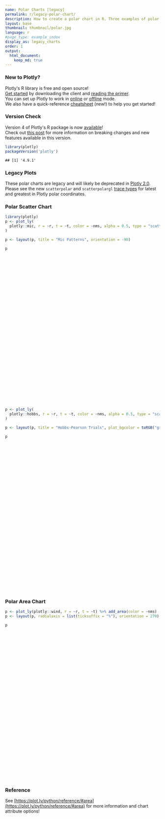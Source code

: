 ```yaml
---
name: Polar Charts [legacy]
permalink: r/legacy-polar-chart/
description: How to create a polar chart in R. Three examples of polar line, polar scatter, and polar area chart.
layout: base
thumbnail: thumbnail/polar.jpg
language: r
#page_type: example_index
display_as: legacy_charts
order: 1
output:
  html_document:
    keep_md: true
---
```




### New to Plotly?

Plotly's R library is free and open source!<br>
[Get started](https://plot.ly/r/getting-started/) by downloading the client and [reading the primer](https://plot.ly/r/getting-started/).<br>
You can set up Plotly to work in [online](https://plot.ly/r/getting-started/#hosting-graphs-in-your-online-plotly-account) or [offline](https://plot.ly/r/offline/) mode.<br>
We also have a quick-reference [cheatsheet](https://images.plot.ly/plotly-documentation/images/r_cheat_sheet.pdf) (new!) to help you get started!

### Version Check

Version 4 of Plotly's R package is now [available](https://plot.ly/r/getting-started/#installation)!<br>
Check out [this post](http://moderndata.plot.ly/upgrading-to-plotly-4-0-and-above/) for more information on breaking changes and new features available in this version.

```r
library(plotly)
packageVersion('plotly')
```

```
## [1] '4.9.1'
```


### Legacy Plots

These polar charts are legacy and will likely be deprecated in [Plotly 2.0](https://github.com/plotly/plotly.js/issues/420). Please see the new `scatterpolar` and `scatterpolargl` [trace types](https://plot.ly/r/polar-chart/) for latest and greatest in Plotly polar coordinates.

### Polar Scatter Chart


```r
library(plotly)
p <- plot_ly(
  plotly::mic, r = ~r, t = ~t, color = ~nms, alpha = 0.5, type = "scatter"
)

p <- layout(p, title = "Mic Patterns", orientation = -90)

p
```

<div id="htmlwidget-90a3c0441ba0f4038c8b" style="width:672px;height:480px;" class="plotly html-widget"></div>
<script type="application/json" data-for="htmlwidget-90a3c0441ba0f4038c8b">{"x":{"visdat":{"18c431033518":["function () ","plotlyVisDat"]},"cur_data":"18c431033518","attrs":{"18c431033518":{"r":{},"t":{},"color":{},"alpha":0.5,"alpha_stroke":1,"sizes":[10,100],"spans":[1,20],"type":"scatter"}},"layout":{"margin":{"b":40,"l":60,"t":25,"r":10},"title":"Mic Patterns","orientation":-90,"xaxis":{"domain":[0,1],"automargin":true},"yaxis":{"domain":[0,1],"automargin":true},"hovermode":"closest","showlegend":true},"source":"A","config":{"showSendToCloud":false},"data":[{"r":[1,0.997,0.989,0.976,0.957,0.933,0.905,0.872,0.835,0.794,0.75,0.703,0.655,0.604,0.552,0.5,0.448,0.396,0.345,0.297,0.25,0.206,0.165,0.128,0.095,0.067,0.043,0.024,0.011,0.003,0,0.003,0.011,0.024,0.043,0.067,0.095,0.128,0.165,0.206,0.25,0.297,0.345,0.396,0.448,0.5,0.552,0.604,0.655,0.703,0.75,0.794,0.835,0.872,0.905,0.933,0.957,0.976,0.989,0.997,1],"t":[0,6,12,18,24,30,36,42,48,54,60,66,72,78,84,90,96,102,108,114,120,126,132,138,144,150,156,162,168,174,180,186,192,198,204,210,216,222,228,234,240,246,252,258,264,270,276,282,288,294,300,306,312,318,324,330,336,342,348,354,360],"type":"scatter","mode":"markers","name":"Cardioid","marker":{"color":"rgba(102,194,165,0.5)","line":{"color":"rgba(102,194,165,1)"}},"textfont":{"color":"rgba(102,194,165,0.5)"},"error_y":{"color":"rgba(102,194,165,0.5)"},"error_x":{"color":"rgba(102,194,165,0.5)"},"line":{"color":"rgba(102,194,165,0.5)"},"xaxis":"x","yaxis":"y","frame":null},{"r":[1,0.995,0.978,0.951,0.914,0.866,0.809,0.743,0.669,0.588,0.5,0.407,0.309,0.208,0.105,0,0.105,0.208,0.309,0.407,0.5,0.588,0.669,0.743,0.809,0.866,0.914,0.951,0.978,0.995,1,0.995,0.978,0.951,0.914,0.866,0.809,0.743,0.669,0.588,0.5,0.407,0.309,0.208,0.105,0,0.105,0.208,0.309,0.407,0.5,0.588,0.669,0.743,0.809,0.866,0.914,0.951,0.978,0.995,1],"t":[0,6,12,18,24,30,36,42,48,54,60,66,72,78,84,90,96,102,108,114,120,126,132,138,144,150,156,162,168,174,180,186,192,198,204,210,216,222,228,234,240,246,252,258,264,270,276,282,288,294,300,306,312,318,324,330,336,342,348,354,360],"type":"scatter","mode":"markers","name":"Figure8","marker":{"color":"rgba(252,141,98,0.5)","line":{"color":"rgba(252,141,98,1)"}},"textfont":{"color":"rgba(252,141,98,0.5)"},"error_y":{"color":"rgba(252,141,98,0.5)"},"error_x":{"color":"rgba(252,141,98,0.5)"},"line":{"color":"rgba(252,141,98,0.5)"},"xaxis":"x","yaxis":"y","frame":null},{"r":[1,0.996,0.984,0.963,0.935,0.9,0.857,0.807,0.752,0.691,0.625,0.555,0.482,0.406,0.328,0.25,0.172,0.094,0.018,0.055,0.125,0.191,0.252,0.307,0.357,0.4,0.435,0.463,0.484,0.496,0.5,0.496,0.484,0.463,0.435,0.4,0.357,0.307,0.252,0.191,0.125,0.055,0.018,0.094,0.172,0.25,0.328,0.406,0.482,0.555,0.625,0.691,0.752,0.807,0.857,0.9,0.935,0.963,0.984,0.996,1],"t":[0,6,12,18,24,30,36,42,48,54,60,66,72,78,84,90,96,102,108,114,120,126,132,138,144,150,156,162,168,174,180,186,192,198,204,210,216,222,228,234,240,246,252,258,264,270,276,282,288,294,300,306,312,318,324,330,336,342,348,354,360],"type":"scatter","mode":"markers","name":"Hypercardioid","marker":{"color":"rgba(141,160,203,0.5)","line":{"color":"rgba(141,160,203,1)"}},"textfont":{"color":"rgba(141,160,203,0.5)"},"error_y":{"color":"rgba(141,160,203,0.5)"},"error_x":{"color":"rgba(141,160,203,0.5)"},"line":{"color":"rgba(141,160,203,0.5)"},"xaxis":"x","yaxis":"y","frame":null},{"r":[1,0.998,0.993,0.985,0.974,0.96,0.943,0.923,0.901,0.876,0.85,0.822,0.793,0.762,0.731,0.7,0.669,0.638,0.607,0.578,0.55,0.524,0.499,0.477,0.457,0.44,0.426,0.415,0.407,0.402,0.4,0.402,0.407,0.415,0.426,0.44,0.457,0.477,0.499,0.524,0.55,0.578,0.607,0.638,0.669,0.7,0.731,0.762,0.793,0.822,0.85,0.876,0.901,0.923,0.943,0.96,0.974,0.985,0.993,0.998,1],"t":[0,6,12,18,24,30,36,42,48,54,60,66,72,78,84,90,96,102,108,114,120,126,132,138,144,150,156,162,168,174,180,186,192,198,204,210,216,222,228,234,240,246,252,258,264,270,276,282,288,294,300,306,312,318,324,330,336,342,348,354,360],"type":"scatter","mode":"markers","name":"Subcardioid","marker":{"color":"rgba(231,138,195,0.5)","line":{"color":"rgba(231,138,195,1)"}},"textfont":{"color":"rgba(231,138,195,0.5)"},"error_y":{"color":"rgba(231,138,195,0.5)"},"error_x":{"color":"rgba(231,138,195,0.5)"},"line":{"color":"rgba(231,138,195,0.5)"},"xaxis":"x","yaxis":"y","frame":null},{"r":[1,0.997,0.986,0.969,0.946,0.916,0.88,0.838,0.792,0.74,0.685,0.626,0.565,0.501,0.436,0.37,0.304,0.239,0.175,0.114,0.055,0,0.052,0.098,0.14,0.176,0.206,0.229,0.246,0.257,0.26,0.257,0.246,0.229,0.206,0.176,0.14,0.098,0.052,0,0.055,0.114,0.175,0.239,0.304,0.37,0.436,0.501,0.565,0.626,0.685,0.74,0.792,0.838,0.88,0.916,0.946,0.969,0.986,0.997,1],"t":[0,6,12,18,24,30,36,42,48,54,60,66,72,78,84,90,96,102,108,114,120,126,132,138,144,150,156,162,168,174,180,186,192,198,204,210,216,222,228,234,240,246,252,258,264,270,276,282,288,294,300,306,312,318,324,330,336,342,348,354,360],"type":"scatter","mode":"markers","name":"Supercardioid","marker":{"color":"rgba(166,216,84,0.5)","line":{"color":"rgba(166,216,84,1)"}},"textfont":{"color":"rgba(166,216,84,0.5)"},"error_y":{"color":"rgba(166,216,84,0.5)"},"error_x":{"color":"rgba(166,216,84,0.5)"},"line":{"color":"rgba(166,216,84,0.5)"},"xaxis":"x","yaxis":"y","frame":null}],"highlight":{"on":"plotly_click","persistent":false,"dynamic":false,"selectize":false,"opacityDim":0.2,"selected":{"opacity":1},"debounce":0},"shinyEvents":["plotly_hover","plotly_click","plotly_selected","plotly_relayout","plotly_brushed","plotly_brushing","plotly_clickannotation","plotly_doubleclick","plotly_deselect","plotly_afterplot","plotly_sunburstclick"],"base_url":"https://plot.ly"},"evals":[],"jsHooks":[]}</script>


```r
p <- plot_ly(
  plotly::hobbs, r = ~r, t = ~t, color = ~nms, alpha = 0.5, type = "scatter"
)

p <- layout(p, title = "Hobbs-Pearson Trials", plot_bgcolor = toRGB("grey90"))

p
```

<div id="htmlwidget-d055c0f3a931a87a438b" style="width:672px;height:480px;" class="plotly html-widget"></div>
<script type="application/json" data-for="htmlwidget-d055c0f3a931a87a438b">{"x":{"visdat":{"18c4be439a0":["function () ","plotlyVisDat"]},"cur_data":"18c4be439a0","attrs":{"18c4be439a0":{"r":{},"t":{},"color":{},"alpha":0.5,"alpha_stroke":1,"sizes":[10,100],"spans":[1,20],"type":"scatter"}},"layout":{"margin":{"b":40,"l":60,"t":25,"r":10},"title":"Hobbs-Pearson Trials","plot_bgcolor":"rgba(229,229,229,1)","xaxis":{"domain":[0,1],"automargin":true},"yaxis":{"domain":[0,1],"automargin":true},"hovermode":"closest","showlegend":true},"source":"A","config":{"showSendToCloud":false},"data":[{"r":[6.80498578527,3.38959601061,5.38147211075,8.05954021942,5.31822922787,2.98509993563,1.96658700238,6.76926540821,4.07340189872,6.50437182527,7.556369819,4.04745609407,7.38666249607,5.41362473698,7.47071653116,7.98211021694,4.73781408009,4.20645304293,5.47860480459,4.8245202807,5.5996006099,6.86679521708,3.08567136626,7.77181094323,3.6877944351,5.36035668519,5.1404467393,6.04544568093,6.83392094019,3.62076946254,3.9894305834,5.3118244995,4.60821348028,6.64058471615,3.05518885448,7.49256416375,5.48507817779,3.89779499662,5.97624511403,5.44706156091,5.37703411681,4.69080578773,4.71164049118,3.62991932939,5.95766807637,5.35712128439,3.84923528282,6.25050713632,7.12224335715,3.39940423384,3.51055667227,4.10099760366,4.0963821002,6.23358307481,3.93948852677,3.9254450774,6.11813250146,3.94045034629,7.58301557326,3.51320214534],"t":[-30.3529443619,-25.6114598545,-12.4252274527,13.9613805187,-4.95093284067,-25.6922741909,12.4687641616,-4.91376410703,-10.9673802876,30.8141940549,2.47495943114,17.9755437524,0.771130593362,6.13748848563,-14.451963574,28.1845341129,12.538680066,-8.98323033713,5.23128516476,-64.4890025358,11.3574866818,3.45407479151,13.9243466131,-25.3640020468,-16.818006386,-10.2600510306,-13.2121341256,2.5793388653,8.71757496585,-10.6754987192,-2.92636601252,25.1958807548,40.5903293216,-9.12143363019,-24.2973623813,-3.17694450569,10.8504984192,-31.3320597474,4.84956746221,15.0482769541,3.29510469926,-6.19709187313,-8.77857413578,29.5491741194,-5.13744879288,23.0268604879,-6.63481657837,2.75501499186,21.7332501137,-24.8169949601,-7.83054706253,28.3257962102,12.3009774678,-21.56315724,-19.3355162838,26.1464431708,-1.70607120268,16.071723695,2.05326630285,-5.09791161233],"type":"scatter","mode":"markers","name":"Trial 1","marker":{"color":"rgba(102,194,165,0.5)","line":{"color":"rgba(102,194,165,1)"}},"textfont":{"color":"rgba(102,194,165,0.5)"},"error_y":{"color":"rgba(102,194,165,0.5)"},"error_x":{"color":"rgba(102,194,165,0.5)"},"line":{"color":"rgba(102,194,165,0.5)"},"xaxis":"x","yaxis":"y","frame":null},{"r":[3.48804392301,2.91847857636,4.20182735997,8.22732460685,4.77669042724,3.04191230311,4.78994771908,5.66388078036,3.85826239317,8.26021288114,6.86862448643,5.74019759967,6.59497928246,5.69270377821,5.33791657446,9.28360418518,5.76459089314,4.02886455205,5.66234474837,0.422837231101,6.20126646393,6.43926538132,5.09675851306,4.63208190873,3.42184613631,4.36940470335,4.02833441941,5.80576719754,6.84818992143,3.80929551278,4.38526818383,6.98332684555,7.39627318603,5.21512500314,3.08614877924,6.33539449149,6.09041471406,2.4480560069,5.94278402031,6.37312988559,5.45420534118,4.39333761656,4.20594467998,6.15554228796,5.11908717116,6.86986083083,4.10459986058,5.95434812558,8.09233287715,2.96176970545,3.97401218758,6.37338412891,5.41540914318,3.87689091998,3.26144694742,6.1458085297,5.50245198719,5.57155329531,6.85304926109,4.14035507494],"t":[14.8066257809,79.0063403726,49.0220655413,49.699083136,54.1374910829,86.4193210205,96.9523919357,41.4634882636,67.1376916934,68.0610394397,42.6819303227,76.3986566081,42.1947934722,59.5778889746,27.5108667993,60.7534448323,68.3708327991,65.7480281495,58.5330083721,-176.744106458,61.17401858,47.451508589,84.4266531858,12.4793465505,72.4808027618,50.5788317578,51.5602282402,52.4378561813,51.5868279921,73.8729447773,70.2170569279,70.7142991543,82.2343944264,38.935390447,84.7093666702,38.1658284365,61.7040536538,70.1969562924,54.4542925901,64.3348949686,58.2738931466,60.4998223904,59.155232539,83.8656184676,47.8734098973,69.2826015659,71.1899104287,51.048396463,59.4275824152,78.5987369617,75.7558645152,79.9704837232,73.8937802463,31.7334111317,68.084751177,80.4110799786,48.9242507089,76.6502557554,42.1828643629,76.0333358945],"type":"scatter","mode":"markers","name":"Trial 2","marker":{"color":"rgba(252,141,98,0.5)","line":{"color":"rgba(252,141,98,1)"}},"textfont":{"color":"rgba(252,141,98,0.5)"},"error_y":{"color":"rgba(252,141,98,0.5)"},"error_x":{"color":"rgba(252,141,98,0.5)"},"line":{"color":"rgba(252,141,98,0.5)"},"xaxis":"x","yaxis":"y","frame":null},{"r":[1.85587083503,5.28696206204,3.88601339194,6.282863313,4.45341484774,5.68800805076,7.33086428261,3.82566059479,4.98960417696,7.89743146977,4.65669311302,6.66715369631,4.43100628714,5.34611325338,2.47994569588,8.11347734853,6.08131168231,4.96821689621,5.24445392063,5.42220788417,5.79277461602,4.78758059223,6.78431863718,1.10893690948,5.13891110524,4.04292965729,4.02289202968,4.82842879131,5.41737837431,5.37863521067,5.42109717546,7.12056197886,8.3493085399,3.41048558832,5.62837847088,3.91493697614,5.76394026236,4.7643741068,5.0762362679,6.1655581832,5.10557651628,4.76103637693,4.59624954094,7.50418841135,4.10703141792,6.92042229938,5.34912894956,4.79806571939,7.0232515323,5.28368096546,5.56907115243,7.38379490845,6.26923321044,2.65652964501,4.8439843388,7.24799236156,4.37295939441,6.57098108136,4.60247924389,5.67005205083],"t":[151.294255181,147.188025028,125.282157112,87.0672979717,119.627898357,147.740824147,139.564598145,101.391497102,134.56018428,104.024444705,89.3931429448,123.1940314,91.4743405152,113.332373614,96.1499255673,93.2807345226,118.215565226,132.322937378,112.941186391,-179.746233138,110.303513559,97.7508361661,131.608089257,115.496919231,140.58118216,123.396662119,128.342009045,107.608810398,97.9046897875,137.128447975,130.431244912,112.227084481,118.630202246,106.05822559,146.908109706,90.2773495582,111.505282363,151.089742536,107.721394157,111.300854997,114.680277936,126.569379493,128.218952233,125.354857195,112.418068253,111.797355679,133.418052258,105.184116842,97.2310361206,146.668036804,136.239315201,121.791844193,123.911327971,129.86224497,141.34395085,123.270967749,108.458821723,124.412377056,89.0271107387,134.876701145],"type":"scatter","mode":"markers","name":"Trial 3","marker":{"color":"rgba(141,160,203,0.5)","line":{"color":"rgba(141,160,203,1)"}},"textfont":{"color":"rgba(141,160,203,0.5)"},"error_y":{"color":"rgba(141,160,203,0.5)"},"error_x":{"color":"rgba(141,160,203,0.5)"},"line":{"color":"rgba(141,160,203,0.5)"},"xaxis":"x","yaxis":"y","frame":null},{"r":[5.37247092432,7.09635557204,4.8838239032,2.92013544124,4.72396304568,7.42369395093,8.0909460754,3.30684459137,6.05082848252,5.53023207444,2.47230695264,6.27567053686,2.61589617379,4.65353994458,3.33544001388,4.79588360487,5.47271134648,5.88193049095,4.57158707205,9.0398611698,4.6429075999,3.1727677358,7.04424813882,4.46633651411,6.5573302898,4.82084943725,5.13191551521,3.97001223705,3.40632381283,6.476722964,6.01921850933,5.66450153495,7.15875852255,3.60071266167,7.32412716876,2.55294615625,4.72713386039,6.97175520718,4.07657836107,4.94622340701,4.64215544904,5.36057486441,5.39171906736,7.0725243051,4.10111157028,5.48573262102,6.19253528611,3.76871139184,4.29031138976,7.06019536969,6.53969184418,6.67974440649,6.0608253587,4.78657404093,6.41668652967,6.70328133339,3.88884781048,6.30859108119,2.4370447709,6.5081863479],"t":[-140.203327641,-168.084245433,-166.285141329,138.248866753,-174.424386436,-169.960482759,176.991822687,-169.901416249,-172.641581594,142.951668814,172.415746367,168.519359196,177.822053694,172.855190349,-146.014521701,128.177293024,169.167072781,-173.588573789,173.726992705,-151.206104772,166.260477163,172.507566082,173.949183904,-131.806840938,-170.635273831,-168.577085483,-166.765503421,176.070487348,162.297501498,-174.055746313,-178.060929857,156.47126885,155.239142145,-163.000526394,-170.116713265,-170.639272487,167.383143694,-163.098817056,172.880737006,163.386007682,176.182541977,-174.579680174,-172.335844882,165.338025694,-172.525664261,157.542877739,-175.881511093,175.427643994,142.069674723,-168.340734019,-175.805831123,163.063745419,171.720974997,-151.403904569,-168.27136909,165.045327878,-177.315336665,170.042412897,173.59919661,-177.250656746],"type":"scatter","mode":"markers","name":"Trial 4","marker":{"color":"rgba(231,138,195,0.5)","line":{"color":"rgba(231,138,195,1)"}},"textfont":{"color":"rgba(231,138,195,0.5)"},"error_y":{"color":"rgba(231,138,195,0.5)"},"error_x":{"color":"rgba(231,138,195,0.5)"},"line":{"color":"rgba(231,138,195,0.5)"},"xaxis":"x","yaxis":"y","frame":null},{"r":[7.93755787138,7.30274649152,5.92930222144,2.40717871317,5.27092188706,7.40059612754,6.81082033836,4.96775903442,6.19022937045,2.15851865795,4.00412589387,4.77661732163,4.23225045181,4.30765487269,6.20027517286,0.727513848534,4.37800680381,6.00496493944,4.34193170292,10.2379829353,3.8021588887,3.96928117014,5.75898014247,7.67417906914,6.69995353301,5.73431038813,6.0442759153,4.31294306609,3.37754528241,6.36766672727,5.73724418155,3.39635147199,4.21646748139,5.46488501672,7.31113557753,4.74540076936,3.91646853189,7.60297299033,4.12520482944,3.67679494965,4.55123578852,5.60696053152,5.79484425749,5.03052815569,5.10958624099,3.40544020796,6.02630612539,4.22110926364,1.90978293658,7.25466939392,6.26887587203,4.56258056659,4.91805796544,6.83656096253,6.78648654914,4.75101433449,4.71992634764,4.92780521518,4.05919058739,6.12833898429],"t":[-101.833785776,-127.478391579,-112.244284997,-82.3259108712,-114.688855621,-130.537863362,-145.010264976,-98.7488450072,-124.441748821,-152.45411927,-89.2942365523,-139.832451718,-91.5435951844,-119.442163004,-92.4558385274,-129.659924316,-131.051235099,-123.852917454,-118.086739004,-121.979217138,-121.915029968,-99.3618475777,-141.467701997,-93.5662631891,-126.336901405,-112.834944178,-114.386479929,-109.796072327,-102.743264712,-128.246728907,-127.792092643,-142.473629745,-161.587294187,-99.9406107796,-130.163117326,-90.2288120096,-122.650491214,-123.267750572,-111.997308801,-127.528316806,-117.931295338,-120.391634245,-119.386871479,-149.674695492,-107.850517506,-138.989931341,-127.595470214,-107.32083544,-117.573807423,-127.481660968,-129.912033166,-148.495211671,-135.33164137,-104.421659276,-123.875440211,-146.816826618,-107.058485424,-138.902564873,-88.8968825195,-130.754467356],"type":"scatter","mode":"markers","name":"Trial 5","marker":{"color":"rgba(166,216,84,0.5)","line":{"color":"rgba(166,216,84,1)"}},"textfont":{"color":"rgba(166,216,84,0.5)"},"error_y":{"color":"rgba(166,216,84,0.5)"},"error_x":{"color":"rgba(166,216,84,0.5)"},"line":{"color":"rgba(166,216,84,0.5)"},"xaxis":"x","yaxis":"y","frame":null}],"highlight":{"on":"plotly_click","persistent":false,"dynamic":false,"selectize":false,"opacityDim":0.2,"selected":{"opacity":1},"debounce":0},"shinyEvents":["plotly_hover","plotly_click","plotly_selected","plotly_relayout","plotly_brushed","plotly_brushing","plotly_clickannotation","plotly_doubleclick","plotly_deselect","plotly_afterplot","plotly_sunburstclick"],"base_url":"https://plot.ly"},"evals":[],"jsHooks":[]}</script>

### Polar Area Chart


```r
p <- plot_ly(plotly::wind, r = ~r, t = ~t) %>% add_area(color = ~nms)
p <- layout(p, radialaxis = list(ticksuffix = "%"), orientation = 270)

p
```

<div id="htmlwidget-5598f7a272ce85050159" style="width:672px;height:480px;" class="plotly html-widget"></div>
<script type="application/json" data-for="htmlwidget-5598f7a272ce85050159">{"x":{"visdat":{"18c470039135":["function () ","plotlyVisDat"]},"cur_data":"18c470039135","attrs":{"18c470039135":{"r":{},"t":{},"alpha_stroke":1,"sizes":[10,100],"spans":[1,20],"type":"area","color":{},"inherit":true}},"layout":{"margin":{"b":40,"l":60,"t":25,"r":10},"radialaxis":{"ticksuffix":"%"},"orientation":270,"hovermode":"closest","showlegend":true},"source":"A","config":{"showSendToCloud":false},"data":[{"r":[77.5,72.5,70,45,22.5,42.5,40,62.5],"t":["North","N-E","East","S-E","South","S-W","West","N-W"],"type":"area","name":"11-14 m/s","marker":{"color":"rgba(253,231,37,1)","line":{"color":"rgba(253,231,37,1)"}},"frame":null},{"r":[57.5,50,45,35,20,22.5,37.5,55],"t":["North","N-E","East","S-E","South","S-W","West","N-W"],"type":"area","name":"8-11 m/s","marker":{"color":"rgba(53,183,121,1)","line":{"color":"rgba(53,183,121,1)"}},"frame":null},{"r":[40,30,30,35,7.5,7.5,32.5,40],"t":["North","N-E","East","S-E","South","S-W","West","N-W"],"type":"area","name":"5-8 m/s","marker":{"color":"rgba(49,104,142,1)","line":{"color":"rgba(49,104,142,1)"}},"frame":null},{"r":[20,7.5,15,22.5,2.5,2.5,12.5,22.5],"t":["North","N-E","East","S-E","South","S-W","West","N-W"],"type":"area","name":"less than m/s","marker":{"color":"rgba(68,1,84,1)","line":{"color":"rgba(68,1,84,1)"}},"frame":null}],"highlight":{"on":"plotly_click","persistent":false,"dynamic":false,"selectize":false,"opacityDim":0.2,"selected":{"opacity":1},"debounce":0},"shinyEvents":["plotly_hover","plotly_click","plotly_selected","plotly_relayout","plotly_brushed","plotly_brushing","plotly_clickannotation","plotly_doubleclick","plotly_deselect","plotly_afterplot","plotly_sunburstclick"],"base_url":"https://plot.ly"},"evals":[],"jsHooks":[]}</script>

### Reference
See [https://plot.ly/python/reference/#area](https://plot.ly/python/reference/#area) for more information and chart attribute options!
